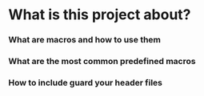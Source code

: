 # What is this project about?

### What are macros and how to use them
### What are the most common predefined macros
### How to include guard your header files
